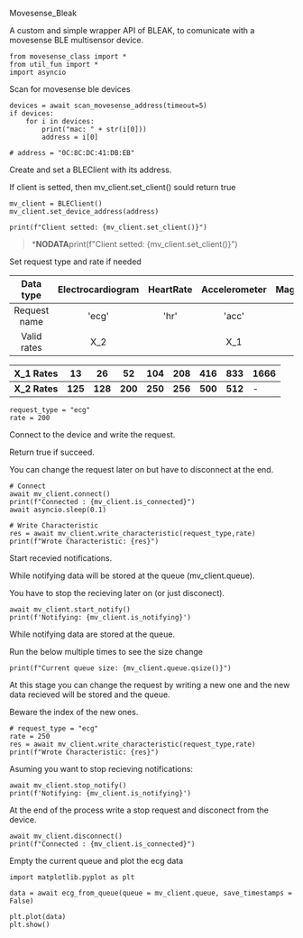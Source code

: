 
Movesense_Bleak

A custom and simple wrapper API of BLEAK, to comunicate with a movesense BLE multisensor device.

```
from movesense_class import *
from util_fun import *
import asyncio
```

Scan for movesense ble devices

```
devices = await scan_movesense_address(timeout=5)
if devices:
    for i in devices:
        print("mac: " + str(i[0]))
        address = i[0]

# address = "0C:8C:DC:41:DB:EB"
```

Create and set a BLEClient with its address.

If client is setted, then  mv_client.set_client() sould return true

```
mv_client = BLEClient()
mv_client.set_device_address(address)

print(f"Client setted: {mv_client.set_client()}")
```

> ***NODATA**print(f"Client setted: {mv_client.set_client()}")

Set request type and rate if needed


| Data type     |Electrocardiogram  | HeartRate | Accelerometer | Magnetometer  | Gyroscope | Acc+Gyro  | Acc+Magn  | Acc+Gyro+Magn | Temperature   | Stop      |
| :---:           |:---:                | :---:       | :---:           | :---:           | :---:       | :---:       | :---:       | :---:           | :---:           | :---:       |
| Request name  | 'ecg'             | 'hr'      | 'acc'         | 'magn'        | 'gyro'    | 'imu6'    | 'imu6m'   | 'imu9'        | 'temp'        | 'stop'    |
| Valid rates   |         X_2         |          | X_1           | x_1           | x_1       | x_1       | x_1       | x_1           |               |           |

|X_1 Rates  | 13 | 26 | 52 | 104 | 208 | 416 | 833 | 1666|
| ---       |---|---|---|---|---|---|---|---|
|**X_2 Rates** | **125** | **128** | **200** | **250** | **256** | **500** | **512** | - |

```
request_type = "ecg"
rate = 200
```

Connect to the device and write the request.

Return true if succeed.

You can change the request later on but have to disconnect at the end.

```
# Connect
await mv_client.connect()
print(f"Connected : {mv_client.is_connected}")
await asyncio.sleep(0.1)

# Write Characteristic
res = await mv_client.write_characteristic(request_type,rate)
print(f"Wrote Characteristic: {res}")
```

Start recevied notifications.

While notifying data will be stored at the queue (mv_client.queue).

You have to stop the recieving later on (or just disconect).

```
await mv_client.start_notify()
print(f'Notifying: {mv_client.is_notifying}')
```

While notifying data are stored at the queue.

Run the below multiple times to see the size change

```
print(f"Current queue size: {mv_client.queue.qsize()}")
```

At this stage you can change the request by writing a new one and the new data recieved will be stored and the queue.

Beware the index of the new ones.

```
# request_type = "ecg"
rate = 250
res = await mv_client.write_characteristic(request_type,rate)
print(f"Wrote Characteristic: {res}")
```

Asuming you want to stop recieving notifications:

```
await mv_client.stop_notify()
print(f'Notifying: {mv_client.is_notifying}')
```

At the end of the process write a stop request and disconect from the device.

```
await mv_client.disconnect()
print(f"Connected : {mv_client.is_connected}")
```

Empty the current queue and plot the ecg data

```
import matplotlib.pyplot as plt

data = await ecg_from_queue(queue = mv_client.queue, save_timestamps = False)

plt.plot(data)
plt.show()
```

